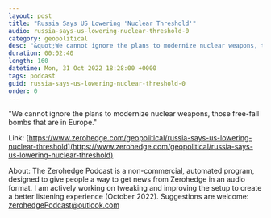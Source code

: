 ```yaml
---
layout: post
title: "Russia Says US Lowering 'Nuclear Threshold'"
audio: russia-says-us-lowering-nuclear-threshold-0
category: geopolitical
desc: "&quot;We cannot ignore the plans to modernize nuclear weapons, those free-fall bombs that are in Europe.&quot;"
duration: 00:02:40
length: 160
datetime: Mon, 31 Oct 2022 18:28:00 +0000
tags: podcast
guid: russia-says-us-lowering-nuclear-threshold-0
order: 0
---
```

&quot;We cannot ignore the plans to modernize nuclear weapons, those free-fall bombs that are in Europe.&quot;

Link: [https://www.zerohedge.com/geopolitical/russia-says-us-lowering-nuclear-threshold](https://www.zerohedge.com/geopolitical/russia-says-us-lowering-nuclear-threshold)

About: The Zerohedge Podcast is a non-commercial, automated program, designed to give people a way to get news from Zerohedge in an audio format.  I am actively working on tweaking and improving the setup to create a better listening experience (October 2022).  Suggestions are welcome: [zerohedgePodcast@outlook.com](mailto:zerohedgePodcast@outlook.com)